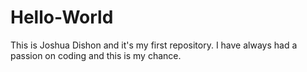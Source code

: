 # Hello-World
This is Joshua Dishon and it's my first repository.
I have always had a passion on coding and this is my chance.

